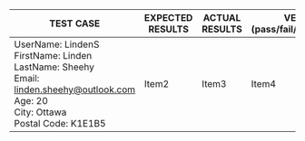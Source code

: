 | TEST CASE | EXPECTED RESULTS | ACTUAL RESULTS | VERDICT (pass/fail/inconclusive) |
| ------------------------ | ------------------------ | ------------------------ | ------------------------ |
| UserName: LindenS <br> FirstName: Linden <br> LastName: Sheehy <br> Email: linden.sheehy@outlook.com <br> Age: 20 <br> City: Ottawa <br> Postal Code: K1E1B5 <br> | Item2 | Item3 | Item4 |
